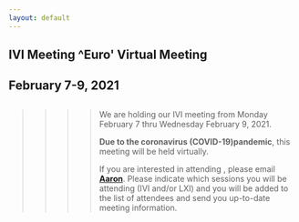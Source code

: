 ```yaml
---
layout: default
---
```

<div id="rightCol0">

<div data-align="center">

## IVI Meeting ^Euro' Virtual Meeting

## February 7-9, 2021

</div>

> > > > ##
> > > >
> > > > We are holding our IVI meeting from Monday February 7 thru
> > > > Wednesday February 9, 2021.
> > > >
> > > > **Due to the coronavirus (COVID-19)pandemic**, this meeting will
> > > > be held virtually.
> > > >
> > > > If you are interested in attending , please email
> > > > [**Aaron**](mailto:aaron.hall@ivifoundation.org). Please
> > > > indicate which sessions you will be attending (IVI and/or LXI)
> > > > and you will be added to the list of attendees and send you
> > > > up-to-date meeting information.
> > >
> > > > >

####

>
>
> > ###
> >
> > >

> >

####

####

####

</div>

